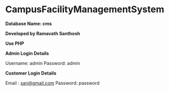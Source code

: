 # CampusFacilityManagementSystem

**Database Name: cms**

**Developed by Ramavath Santhosh**

**Use PHP**

**Admin Login Details**

Username: admin
Password: admin

**Customer Login Details**

Email   : san@gmail.com
Password: password

